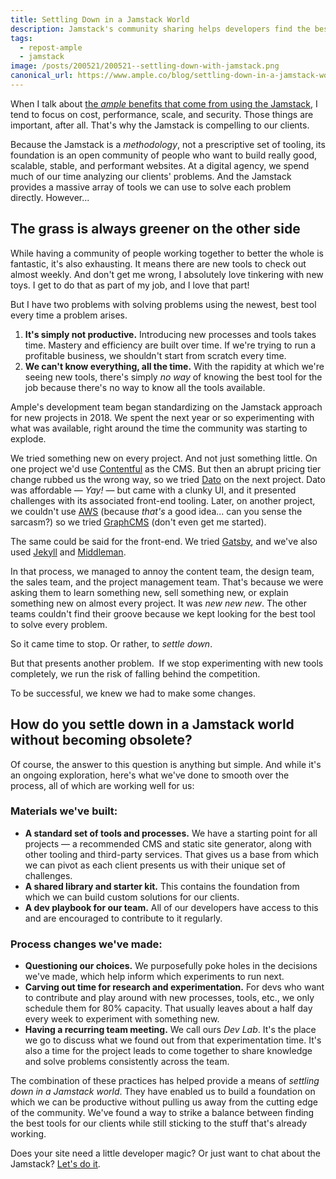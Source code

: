 ```yaml
---
title: Settling Down in a Jamstack World
description: Jamstack's community sharing helps developers find the best tools. But changing tools too often will leave clients and other team members frustrated.
tags:
  - repost-ample
  - jamstack
image: /posts/200521/200521--settling-down-with-jamstack.png
canonical_url: https://www.ample.co/blog/settling-down-in-a-jamstack-world
---
```


When I talk about [the _ample_ benefits that come from using the Jamstack](https://www.helloample.com/blog/top-4-reasons-we-use-jamstack), I tend to focus on cost, performance, scale, and security. Those things are important, after all. That's why the Jamstack is compelling to our clients.

Because the Jamstack is a _methodology_, not a prescriptive set of tooling, its foundation is an open community of people who want to build really good, scalable, stable, and performant websites. At a digital agency, we spend much of our time analyzing our clients' problems. And the Jamstack provides a massive array of tools we can use to solve each problem directly. However...

## The grass is always greener on the other side 

While having a community of people working together to better the whole is fantastic, it's also exhausting. It means there are new tools to check out almost weekly. And don't get me wrong, I absolutely love tinkering with new toys. I get to do that as part of my job, and I love that part!

But I have two problems with solving problems using the newest, best tool every time a problem arises.

1.  **It's simply not productive.** Introducing new processes and tools takes time. Mastery and efficiency are built over time. If we're trying to run a profitable business, we shouldn't start from scratch every time.**‍**
2.  **We can't know everything, all the time.** With the rapidity at which we're seeing new tools, there's simply _no way_ of knowing the best tool for the job because there's no way to know all the tools available.

Ample's development team began standardizing on the Jamstack approach for new projects in 2018. We spent the next year or so experimenting with what was available, right around the time the community was starting to explode.

We tried something new on every project. And not just something little. On one project we'd use [Contentful](https://www.contentful.com/) as the CMS. But then an abrupt pricing tier change rubbed us the wrong way, so we tried [Dato](https://www.datocms.com/) on the next project. Dato was affordable — _Yay!_ — but came with a clunky UI, and it presented challenges with its associated front-end tooling. Later, on another project, we couldn't use [AWS](https://aws.amazon.com/) (because _that's_ a good idea... can you sense the sarcasm?) so we tried [GraphCMS](https://graphcms.com/) (don't even get me started).

The same could be said for the front-end. We tried [Gatsby](https://www.gatsbyjs.org/), and we've also used [Jekyll](https://jekyllrb.com/) and [Middleman](https://middlemanapp.com/).

In that process, we managed to annoy the content team, the design team, the sales team, and the project management team. That's because we were asking them to learn something new, sell something new, or explain something new on almost every project. It was _new new new_. The other teams couldn't find their groove because we kept looking for the best tool to solve every problem.

So it came time to stop. Or rather, to _settle down_.

But that presents another problem.  If we stop experimenting with new tools completely, we run the risk of falling behind the competition.

To be successful, we knew we had to make some changes.

## How do you settle down in a Jamstack world without becoming obsolete?

Of course, the answer to this question is anything but simple. And while it's an ongoing exploration, here's what we've done to smooth over the process, all of which are working well for us:

### Materials we've built:

- **A standard set of tools and processes.** We have a starting point for all projects — a recommended CMS and static site generator, along with other tooling and third-party services. That gives us a base from which we can pivot as each client presents us with their unique set of challenges.
- **A shared library and starter kit.** This contains the foundation from which we can build custom solutions for our clients.
- **A dev playbook for our team.** All of our developers have access to this and are encouraged to contribute to it regularly.

### Process changes we've made:

- **Questioning our choices.** We purposefully poke holes in the decisions we've made, which help inform which experiments to run next.
- **Carving out time for research and experimentation.** For devs who want to contribute and play around with new processes, tools, etc., we only schedule them for 80% capacity. That usually leaves about a half day every week to experiment with something new.
- **Having a recurring team meeting.** We call ours _Dev Lab_. It's the place we go to discuss what we found out from that experimentation time. It's also a time for the project leads to come together to share knowledge and solve problems consistently across the team.

The combination of these practices has helped provide a means of _settling down in a Jamstack world_. They have enabled us to build a foundation on which we can be productive without pulling us away from the cutting edge of the community. We've found a way to strike a balance between finding the best tools for our clients while still sticking to the stuff that's already working.

Does your site need a little developer magic? Or just want to chat about the Jamstack? [Let's do it](https://www.ample.co/contact).
